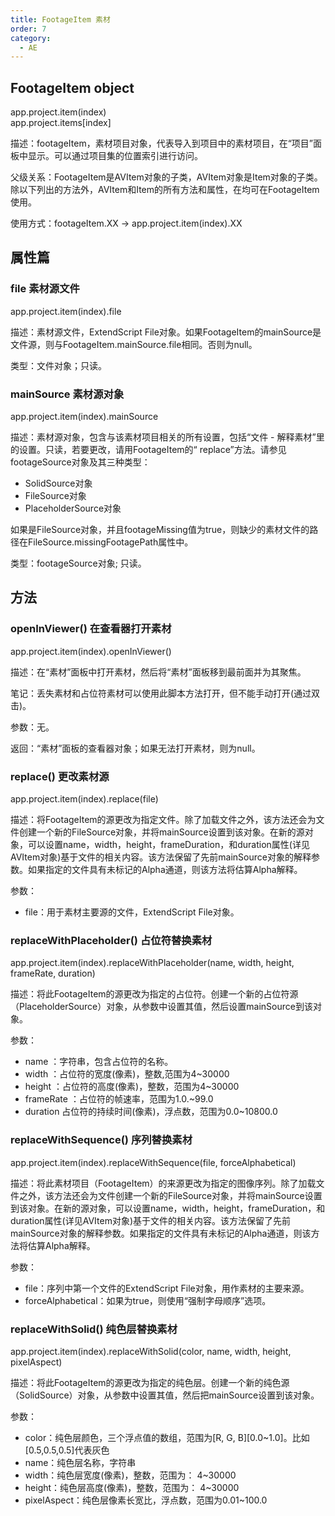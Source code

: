 ```yaml
---
title: FootageItem 素材
order: 7
category:
  - AE
---
```

## FootageItem object #

app.project.item(index)  
app.project.items[index]

描述：footageItem，素材项目对象，代表导入到项目中的素材项目，在“项目”面板中显示。可以通过项目集的位置索引进行访问。

父级关系：FootageItem是AVItem对象的子类，AVItem对象是Item对象的子类。除以下列出的方法外，AVItem和Item的所有方法和属性，在均可在FootageItem使用。

使用方式：footageItem.XX → app.project.item(index).XX

## 属性篇 #

### file 素材源文件 #

app.project.item(index).file

描述：素材源文件，ExtendScript
File对象。如果FootageItem的mainSource是文件源，则与FootageItem.mainSource.file相同。否则为null。

类型：文件对象；只读。

### mainSource 素材源对象 #

app.project.item(index).mainSource

描述：素材源对象，包含与该素材项目相关的所有设置，包括“文件 - 解释素材”里的设置。只读，若要更改，请用FootageItem的“
replace”方法。请参见footageSource对象及其三种类型：

  * SolidSource对象
  * FileSource对象
  * PlaceholderSource对象

如果是FileSource对象，并且footageMissing值为true，则缺少的素材文件的路径在FileSource.missingFootagePath属性中。

类型：footageSource对象; 只读。

## 方法 #

### openInViewer() 在查看器打开素材 #

app.project.item(index).openInViewer()

描述：在“素材”面板中打开素材，然后将“素材”面板移到最前面并为其聚焦。

笔记：丢失素材和占位符素材可以使用此脚本方法打开，但不能手动打开(通过双击)。

参数：无。

返回：“素材”面板的查看器对象；如果无法打开素材，则为null。

### replace() 更改素材源 #

app.project.item(index).replace(file)

描述：将FootageItem的源更改为指定文件。除了加载文件之外，该方法还会为文件创建一个新的FileSource对象，并将mainSource设置到该对象。在新的源对象，可以设置name，width，height，frameDuration，和duration属性(详见AVItem对象)基于文件的相关内容。该方法保留了先前mainSource对象的解释参数。如果指定的文件具有未标记的Alpha通道，则该方法将估算Alpha解释。

参数：

  * file：用于素材主要源的文件，ExtendScript File对象。

### replaceWithPlaceholder() 占位符替换素材 #

app.project.item(index).replaceWithPlaceholder(name, width, height, frameRate,
duration)

描述：将此FootageItem的源更改为指定的占位符。创建一个新的占位符源（PlaceholderSource）对象，从参数中设置其值，然后设置mainSource到该对象。

参数：

  * name ：字符串，包含占位符的名称。
  * width ：占位符的宽度(像素)，整数,范围为4~30000
  * height ：占位符的高度(像素)，整数，范围为4~30000
  * frameRate ：占位符的帧速率，范围为1.0.~99.0
  * duration 占位符的持续时间(像素)，浮点数，范围为0.0~10800.0

### replaceWithSequence() 序列替换素材 #

app.project.item(index).replaceWithSequence(file, forceAlphabetical)

描述：将此素材项目（FootageItem）的来源更改为指定的图像序列。除了加载文件之外，该方法还会为文件创建一个新的FileSource对象，并将mainSource设置到该对象。在新的源对象，可以设置name，width，height，frameDuration，和duration属性(详见AVItem对象)基于文件的相关内容。该方法保留了先前mainSource对象的解释参数。如果指定的文件具有未标记的Alpha通道，则该方法将估算Alpha解释。

参数：

  * file：序列中第一个文件的ExtendScript File对象，用作素材的主要来源。
  * forceAlphabetical：如果为true，则使用“强制字母顺序”选项。

### replaceWithSolid() 纯色层替换素材 #

app.project.item(index).replaceWithSolid(color, name, width, height,
pixelAspect)

描述：将此FootageItem的源更改为指定的纯色层。创建一个新的纯色源（SolidSource）对象，从参数中设置其值，然后把mainSource设置到该对象。

参数：

  * color：纯色层颜色，三个浮点值的数组，范围为[R, G, B][0.0~1.0]。比如[0.5,0.5,0.5]代表灰色
  * name：纯色层名称，字符串
  * width：纯色层宽度(像素)，整数，范围为： 4~30000
  * height：纯色层高度(像素)，整数，范围为： 4~30000
  * pixelAspect：纯色层像素长宽比，浮点数，范围为0.01~100.0

